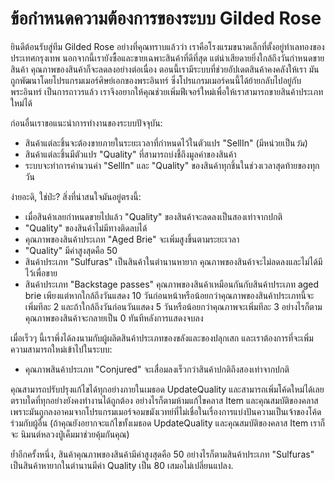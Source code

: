 # ข้อกำหนดความต้องการของระบบ Gilded Rose

ยินดีต้อนรับสู่ทีม Gilded Rose อย่างที่คุณทราบแล้วว่า เราคือโรงแรมขนาดเล็กที่ตั้งอยู่ทำเลทองของประเทศกรุงเทพ
นอกจากนี้เรายังซื้อและขายเฉพาะสินค้าที่ดีที่สุด แต่น่าเสียดายยิ่งใกล้ถึงวันกำหนดขายสินค้า คุณภาพของสินค้าก็จะลดลงอย่างต่อเนื่อง
ตอนนี้เรามีระบบที่ช่วยอัปเดตสินค้าคงคลังให้เรา มันถูกพัฒนาโดยโปรแกรมเมอร์ศิษย์เอกของพระอินทร์ ซึ่งโปรแกรมเมอร์คนนี้ได้ย้ายกลับไปอยู่กับพระอินทร์
เป็นการถาวรแล้ว เราจึงอยากให้คุณช่วยเพิ่มฟีเจอร์ใหม่เพื่อให้เราสามารถขายสินค้าประเภทใหม่ได้

ก่อนอื่นเราขอแนะนำการทำงานของระบบปัจจุบัน:

- สินค้าแต่ละชิ้นจะต้องขายภายในระยะเวลาที่กำหนดไว้ในตัวแปร "SellIn" (มีหน่วยเป็น*วัน*) 
- สินค้าแต่ละชิ้นมีตัวแปร "Quality" ที่สามารถบ่งชี้ถึงมูลค่าของสินค้า
- ระบบจะทำการคำนวนค่า "SellIn" และ "Quality" ของสินค้าทุกชิ้นในช่วงเวลาสุดท้ายของทุกวัน

ง่ายอะดิ, ใช่ป่ะ? สิ่งที่น่าสนใจมันอยู่ตรงนี้:

- เมื่อสินค้าเลยกำหนดขายไปแล้ว "Quality" ของสินค้าจะลดลงเป็นสองเท่าจากปกติ
- "Quality" ของสินค้าไม่มีทางติดลบได้
- คุณภาพของสินค้าประเภท "Aged Brie" จะเพิ่มสูงขึ้นตามระยะเวลา
- "Quality" มีค่าสูงสุดคือ 50 
- สินค้าประเภท "Sulfuras" เป็นสินค้าในตำนานหายาก คุณภาพของสินค้าจะไม่ลดลงและไม่ได้มีไว้เพื่อขาย
- สินค้าประเภท "Backstage passes" คุณภาพของสินค้าเหมือนกันกับสินค้าประเภท aged brie 
เพียงแต่หากใกล้ถึงวันแสดง 10 วันก่อนหน้าหรือน้อยกว่าคุณภาพของสินค้าประเภทนี้จะเพิ่มทีละ 2 และถ้าใกล้ถึงวันก่อนวันแสดง 5 วันหรือน้อยกว่าคุณภาพจะเพิ่มทีละ 3
อย่างไรก็ตามคุณภาพของสินค้าจะกลายเป็น 0 ทันทีหลังการแสดงจบลง

เมื่อเร็วๆ นี้เราพึ่งได้ลงนามกับผู้ผลิตสินค้าประเภทของขลังและของปลุกเสก 
และเราต้องการที่จะเพิ่มความสามารถใหม่เข้าไปในระบบ:

- คุณภาพสินค้าประเภท "Conjured" จะเสื่อมลงเร็วกว่าสินค้าปกติถึงสองเท่าจากปกติ

คุณสามารถปรับปรุงแก้ไขได้ทุกอย่างภายในเมธอด UpdateQuality และสามารถเพิ่มโค้ดใหม่ได้เลย
ตราบใดที่ทุกอย่างยังคงทำงานได้ถูกต้อง อย่างไรก็ตามห้ามแก้ไขคลาส Item และคุณสมบัติของคลาส
เพราะมันถูกลงอาคมจากโปรแกรมเมอร์จอมขมังเวทย์ที่ไม่เชื่อในเรื่องการแบ่งปันความเป็นเจ้าของโค้ด
ร่วมกับผู้อื่น (ถ้าคุณยังอยากจะแก้ไขทั้งเมธอด UpdateQuality และคุณสมบัติของคลาส Item เราก็จะ
นิมนต์หลวงปู่เค็มมาช่วยคุ้มกันคุณ)

ย้ำอีกครั้งหนึ่ง, สินค้าคุณภาพของสินค้ามีค่าสูงสุดคือ 50 
อย่างไรก็ตามสินค้าประเภท "Sulfuras" เป็นสินค้าหายากในตำนานมีค่า Quality เป็น 80 เสมอไม่เปลี่ยนแปลง.

